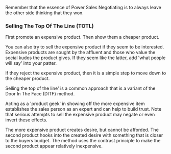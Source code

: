 Remember that the essence of Power Sales Negotiating is to always leave the other side thinking that they won.

### Selling The Top Of The Line (TOTL)

First promote an expensive product. Then show them a cheaper product.

You can also try to sell the expensive product if they seem to be interested. Expensive products are sought by the affluent and those who value the social kudos the product gives. If they seem like the latter, add 'what people will say' into your patter.

If they reject the expensive product, then it is a simple step to move down to the cheaper product.

Selling the top of the line' is a common approach that is a variant of the Door In The Face (DITF) method.

Acting as a 'product geek' in showing off the more expensive item establishes the sales person as an expert and can help to build trust. Note that serious attempts to sell the expensive product may negate or even invert these effects.

The more expensive product creates desire, but cannot be afforded. The second product hooks into the created desire with something that is closer to the buyers budget. The method uses the contrast principle to make the second product appear relatively inexpensive.
